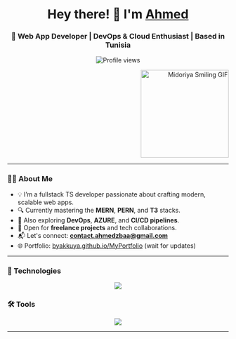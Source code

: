<h1 align="center">Hey there! 👋 I'm <a href="https://byakkuya.github.io/MyPortfolio/" target="_blank">Ahmed</a></h1>
<h3 align="center">🚀 Web App Developer | DevOps & Cloud Enthusiast | Based in Tunisia</h3>

<p align="center">
  <img src="https://komarev.com/ghpvc/?username=byakkuya&label=Profile%20views&color=0e75b6&style=flat" alt="Profile views" />
</p>

<div align="right">
  <img src="https://gifdb.com/images/high/cute-midoriya-smiling-9hkmsrngek1g9gx3.gif" alt="Midoriya Smiling GIF" width="200" height="200">
</div>

---

### 👨‍💻 About Me

- 💡 I’m a fullstack TS developer passionate about crafting modern, scalable web apps.
- 🔍 Currently mastering the **MERN**, **PERN**, and **T3** stacks.
- 🧰 Also exploring **DevOps**, **AZURE**, and **CI/CD pipelines**.
- 💼 Open for **freelance projects** and tech collaborations.
- 📬 Let's connect: **contact.ahmedzbaa@gmail.com**
- 🌐 Portfolio: [byakkuya.github.io/MyPortfolio](https://byakkuya.github.io/MyPortfolio/) (wait for updates)

<!-- 
🔭 I'm currently interning at <a href="https://www.wi-mobi.com" target="_blank">WIMOBI</a> 
-->

---
### 🚀 Technologies

<p align="center">
  <a href="https://skillicons.dev">
    <img src="https://skillicons.dev/icons?i=js,ts,py,java,react,nextjs,nodejs,nestjs,redux,express,mongodb,postgres,mysql,prisma,supabase,tailwind,materialui,docker,tensorflow&perline=10" />
  </a>
</p>

### 🛠️ Tools

<p align="center">
  <a href="https://skillicons.dev">
    <img src="https://skillicons.dev/icons?i=git,github,vscode,webstorm,idea,linux,notion,postman,md,githubactions,jest&perline=10" />
  </a>
</p>

---

<!--
## 📊 GitHub Stats

<p align="center">
  <img src="https://github-readme-stats.vercel.app/api?username=Byakkuya&show_icons=true&include_all_commits=true&count_private=true&theme=react&hide_border=true&bg_color=1F222E&title_color=F85D7F&icon_color=F8D866" height="180px"/>
  <img src="https://github-readme-stats.vercel.app/api/top-langs/?username=Byakkuya&layout=compact&langs_count=8&theme=react&hide_border=true&bg_color=1F222E&title_color=F85D7F&icon_color=F8D866" height="180px"/>
</p>

### 🔥 GitHub Streak

<p align="center">
  <img src="https://github-readme-streak-stats.herokuapp.com/?user=Byakkuya&theme=tokyonight" />
</p>

### 🧠 Contribution Graph

[![Byakkuya's GitHub Activity Graph](https://github-readme-activity-graph.vercel.app/graph?username=Byakkuya&theme=tokyo-night)](https://github.com/Byakkuya/github-readme-activity-graph)
-->

